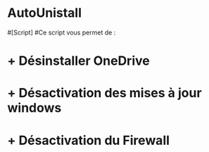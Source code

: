 # AutoUnistall
#[Script]
#Ce script vous permet de :
# + Désinstaller OneDrive 
# + Désactivation des mises à jour windows
# + Désactivation du Firewall

